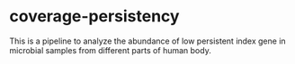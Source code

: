 # coverage-persistency
This is a pipeline to analyze the abundance of low persistent index gene in microbial samples from different parts of human body.
